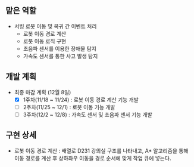 ## 맡은 역할
- 서빙 로봇 이동 및 복귀 간 이벤트 처리
  - 로봇 이동 경로 계산
  - 로봇 이동 로직 구현
  - 초음파 센서를 이용한 장애물 탐지
  - 가속도 센서를 통한 사고 발생 탐지

## 개발 계획
- 최종 마감 계획 (12월 8일)
  - [x] 1주차(11/18 ~ 11/24) : 로봇 이동 경로 계산 기능 개발
  - [ ] 2주차(11/25 ~ 12/1) : 로봇 이동 기능 개발
  - [ ] 3주차(12/2 ~ 12/8) : 가속도 센서 및 초음파 센서 기능 개발

## 구현 상세
- 로봇 이동 경로 계산 : 배열로 D231 강의실 구조를 나타내고, A* 알고리즘을 통해 이동 경로를 계산 후 상하좌우 이동을 경로 순서에 맞게 작업 큐에 넣는다.